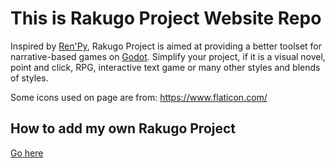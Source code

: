 # This is Rakugo Project Website Repo

Inspired by [Ren'Py], Rakugo Project is aimed at providing a better toolset for narrative-based games on [Godot].
Simplify your project, if it is a visual novel, point and click, RPG, interactive text game or many other styles and blends of styles.

Some icons used on page are from: https://www.flaticon.com/

## How to add my own Rakugo Project

[Go here](https://github.com/rakugoteam/rakugoteam.github.io/issues/new/choose)

[Ren'Py]: https://www.renpy.org
[Godot]: https://godotengine.org
